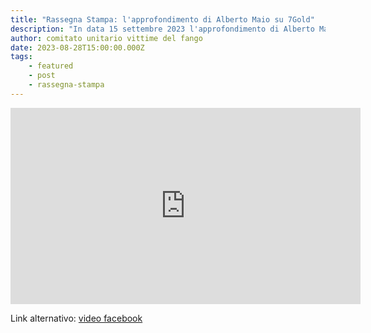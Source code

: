 ```yaml
---
title: "Rassegna Stampa: l'approfondimento di Alberto Maio su 7Gold"
description: "In data 15 settembre 2023 l'approfondimento di Alberto Maio Aria Pulita intervista Alessandra Bucchi, Presidente del Comitato unitario Vittime del Fango Forli"
author: comitato unitario vittime del fango
date: 2023-08-28T15:00:00.000Z
tags: 
    - featured
    - post
    - rassegna-stampa
---
```


<iframe src="https://www.facebook.com/plugins/video.php?height=314&href=https%3A%2F%2Fwww.facebook.com%2Fariapulitaer%2Fvideos%2F1222400991786191%2F&show_text=false&width=560&t=0" width="560" height="314" style="border:none;overflow:hidden" scrolling="no" frameborder="0" allowfullscreen="true" allow="autoplay; clipboard-write; encrypted-media; picture-in-picture; web-share" allowFullScreen="true"></iframe>

Link alternativo: [video facebook](https://fb.watch/n4gh555Q2o/)